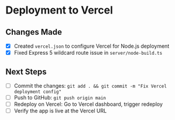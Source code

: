 # Deployment to Vercel

## Changes Made
- [x] Created `vercel.json` to configure Vercel for Node.js deployment
- [x] Fixed Express 5 wildcard route issue in `server/node-build.ts`

## Next Steps
- [ ] Commit the changes: `git add . && git commit -m "Fix Vercel deployment config"`
- [ ] Push to GitHub: `git push origin main`
- [ ] Redeploy on Vercel: Go to Vercel dashboard, trigger redeploy
- [ ] Verify the app is live at the Vercel URL
